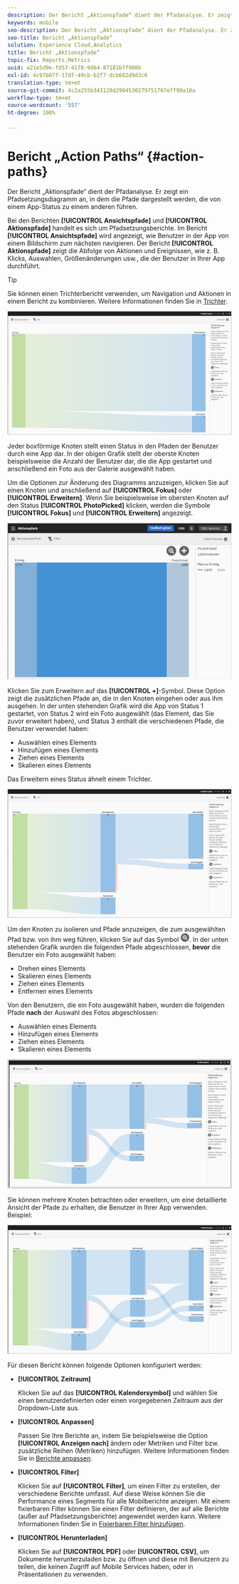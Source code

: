 ```yaml
---
description: Der Bericht „Aktionspfade“ dient der Pfadanalyse. Er zeigt ein Pfadsetzungsdiagramm an, in dem die Pfade dargestellt werden, die von einem App-Status zu einem anderen führen.
keywords: mobile
seo-description: Der Bericht „Aktionspfade“ dient der Pfadanalyse. Er zeigt ein Pfadsetzungsdiagramm an, in dem die Pfade dargestellt werden, die von einem App-Status zu einem anderen führen.
seo-title: Bericht „Aktionspfade“
solution: Experience Cloud,Analytics
title: Bericht „Aktionspfade“
topic-fix: Reports,Metrics
uuid: a21e5d9e-fd57-4178-9d64-87181b7f988b
exl-id: 4c97b07f-17df-49cb-b2f7-dcb682d9d3c6
translation-type: tm+mt
source-git-commit: 4c2a255b343128d2904530279751767e7f99a10a
workflow-type: tm+mt
source-wordcount: '557'
ht-degree: 100%

---
```


# Bericht „Action Paths“ {#action-paths}

Der Bericht „Aktionspfade“ dient der Pfadanalyse. Er zeigt ein Pfadsetzungsdiagramm an, in dem die Pfade dargestellt werden, die von einem App-Status zu einem anderen führen.

Bei den Berichten **[!UICONTROL Ansichtspfade]** und **[!UICONTROL Aktionspfade]** handelt es sich um Pfadsetzungsberichte. Im Bericht **[!UICONTROL Ansichtspfade]** wird angezeigt, wie Benutzer in der App von einem Bildschirm zum nächsten navigieren. Der Bericht **[!UICONTROL Aktionspfade]** zeigt die Abfolge von Aktionen und Ereignissen, wie z. B. Klicks, Auswahlen, Größenänderungen usw., die der Benutzer in Ihrer App durchführt.

>[!TIP]
>
>Sie können einen Trichterbericht verwenden, um Navigation und Aktionen in einem Bericht zu kombinieren. Weitere Informationen finden Sie in [Trichter](/help/using/usage/reports-funnel.md).

![](assets/action_paths.png)

Jeder boxförmige Knoten stellt einen Status in den Pfaden der Benutzer durch eine App dar. In der obigen Grafik stellt der oberste Knoten beispielsweise die Anzahl der Benutzer dar, die die App gestartet und anschließend ein Foto aus der Galerie ausgewählt haben.

Um die Optionen zur Änderung des Diagramms anzuzeigen, klicken Sie auf einen Knoten und anschließend auf **[!UICONTROL Fokus]** oder **[!UICONTROL Erweitern]**. Wenn Sie beispielsweise im obersten Knoten auf den Status **[!UICONTROL PhotoPicked]** klicken, werden die Symbole **[!UICONTROL Fokus]** und **[!UICONTROL Erweitern]** angezeigt.

![](assets/action_paths_icons.png)

Klicken Sie zum Erweitern auf das **[!UICONTROL +]**-Symbol. Diese Option zeigt die zusätzlichen Pfade an, die in den Knoten eingehen oder aus ihm ausgehen. In der unten stehenden Grafik wird die App von Status 1 gestartet, von Status 2 wird ein Foto ausgewählt (das Element, das Sie zuvor erweitert haben), und Status 3 enthält die verschiedenen Pfade, die Benutzer verwendet haben:

* Auswählen eines Elements
* Hinzufügen eines Elements
* Ziehen eines Elements
* Skalieren eines Elements

Das Erweitern eines Status ähnelt einem Trichter.

![Aktionspfad zum Erweitern](assets/action_paths_expand.png)

Um den Knoten zu isolieren und Pfade anzuzeigen, die zum ausgewählten Pfad bzw. von ihm weg führen, klicken Sie auf das Symbol ![Fokussymbol](assets/icon_focus.png). In der unten stehenden Grafik wurden die folgenden Pfade abgeschlossen, **bevor** die Benutzer ein Foto ausgewählt haben:

* Drehen eines Elements
* Skalieren eines Elements
* Ziehen eines Elements
* Entfernen eines Elements

Von den Benutzern, die ein Foto ausgewählt haben, wurden die folgenden Pfade **nach** der Auswahl des Fotos abgeschlossen:

* Auswählen eines Elements
* Hinzufügen eines Elements
* Ziehen eines Elements
* Skalieren eines Elements

![Aktionspfad Fokus](assets/action_paths_focus.png)

Sie können mehrere Knoten betrachten oder erweitern, um eine detaillierte Ansicht der Pfade zu erhalten, die Benutzer in Ihrer App verwenden. Beispiel:

![Aktionspfad – Mehrere](assets/action_paths_mult.png)

Für diesen Bericht können folgende Optionen konfiguriert werden:

* **[!UICONTROL Zeitraum]**

   Klicken Sie auf das **[!UICONTROL Kalendersymbol]** und wählen Sie einen benutzerdefinierten oder einen vorgegebenen Zeitraum aus der Dropdown-Liste aus.

* **[!UICONTROL Anpassen]**

   Passen Sie Ihre Berichte an, indem Sie beispielsweise die Option **[!UICONTROL Anzeigen nach]** ändern oder Metriken und Filter bzw. zusätzliche Reihen (Metriken) hinzufügen. Weitere Informationen finden Sie in [Berichte anpassen](/help/using/usage/reports-customize/reports-customize.md).

* **[!UICONTROL Filter]**

   Klicken Sie auf **[!UICONTROL Filter]**, um einen Filter zu erstellen, der verschiedene Berichte umfasst. Auf diese Weise können Sie die Performance eines Segments für alle Mobilberichte anzeigen. Mit einem fixierbaren Filter können Sie einen Filter definieren, der auf alle Berichte (außer auf Pfadsetzungsberichte) angewendet werden kann. Weitere Informationen finden Sie in [Fixierbaren Filter hinzufügen](/help/using/usage/reports-customize/t-sticky-filter.md).

* **[!UICONTROL Herunterladen]**

   Klicken Sie auf **[!UICONTROL PDF]** oder **[!UICONTROL CSV]**, um Dokumente herunterzuladen bzw. zu öffnen und diese mit Benutzern zu teilen, die keinen Zugriff auf Mobile Services haben, oder in Präsentationen zu verwenden.
